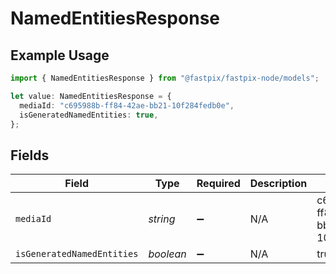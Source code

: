# NamedEntitiesResponse

## Example Usage

```typescript
import { NamedEntitiesResponse } from "@fastpix/fastpix-node/models";

let value: NamedEntitiesResponse = {
  mediaId: "c695988b-ff84-42ae-bb21-10f284fedb0e",
  isGeneratedNamedEntities: true,
};
```

## Fields

| Field                                | Type                                 | Required                             | Description                          | Example                              |
| ------------------------------------ | ------------------------------------ | ------------------------------------ | ------------------------------------ | ------------------------------------ |
| `mediaId`                            | *string*                             | :heavy_minus_sign:                   | N/A                                  | c695988b-ff84-42ae-bb21-10f284fedb0e |
| `isGeneratedNamedEntities`           | *boolean*                            | :heavy_minus_sign:                   | N/A                                  | true                                 |